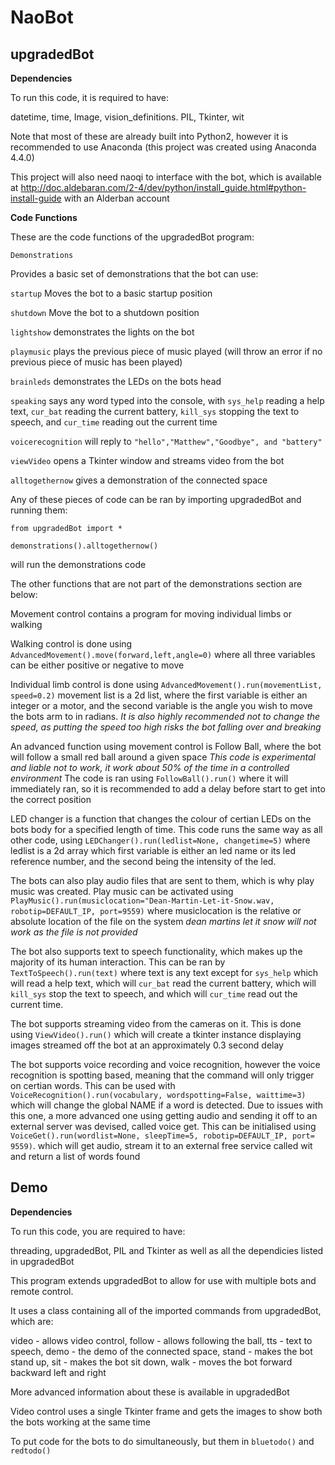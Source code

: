 # NaoBot
## upgradedBot

**Dependencies**

To run this code, it is required to have:

datetime, time, Image, vision_definitions. PIL, Tkinter, wit

Note that most of these are already built into Python2, however it is recommended to use Anaconda (this project was created using Anaconda 4.4.0)

This project will also need naoqi to interface with the bot, which is available at http://doc.aldebaran.com/2-4/dev/python/install_guide.html#python-install-guide
with an Alderban account

**Code Functions**

These are the code functions of the upgradedBot program:

```Demonstrations```

Provides a basic set of demonstrations that the bot can use:

  ```startup``` Moves the bot to a basic startup position
  
  ```shutdown``` Move the bot to a shutdown position
  
  ```lightshow``` demonstrates the lights on the bot
  
  ```playmusic``` plays the previous piece of music played (will throw an error if no previous piece of music has been played)
  
  ```brainleds``` demonstrates the LEDs on the bots head
  
  ```speaking``` says any word typed into the console, with ```sys_help``` reading a help text, ```cur_bat``` reading the current battery, ```kill_sys``` stopping the text to speech, and ```cur_time``` reading out the current time
  
  ```voicerecognition``` will reply to ```"hello","Matthew","Goodbye", and "battery"```
  
  ```viewVideo``` opens a Tkinter window and streams video from the bot
  
  ```alltogethernow``` gives a demonstration of the connected space

Any of these pieces of code can be ran by importing upgradedBot and running them:

```
from upgradedBot import *

demonstrations().alltogethernow()
```

will run the demonstrations code

The other functions that are not part of the demonstrations section are below:

Movement control contains a program for moving individual limbs or walking

Walking control is done using ```AdvancedMovement().move(forward,left,angle=0)``` where all three variables can be either positive or negative to move

Individual limb control is done using ```AdvancedMovement().run(movementList, speed=0.2)``` movement list is a 2d list, where the first variable is either an integer or a motor, and the second variable is the angle you wish to move the bots arm to in radians. *It is also highly recommended not to change the speed, as putting the speed too high risks the bot falling over and breaking*

An advanced function using movement control is Follow Ball, where the bot will follow a small red ball around a given space
*This code is experimental and liable not to work, it work about 50% of the time in a controlled environment*
The code is ran using ```FollowBall().run()``` where it will immediately ran, so it is recommended to add a delay before start to get into the correct position

LED changer is a function that changes the colour of certian LEDs on the bots body for a specified length of time.
This code runs the same way as all other code, using ```LEDChanger().run(ledlist=None, changetime=5)``` where ledlist is a 2d array which first variable is either an led name or its led reference number, and the second being the intensity of the led.

The bots can also play audio files that are sent to them, which is why play music was created. Play music can be activated using ```PlayMusic().run(musiclocation="Dean-Martin-Let-it-Snow.wav, robotip=DEFAULT_IP, port=9559)``` where musiclocation is the relative or absolute location of the file on the system *dean martins let it snow will not work as the file is not provided*

The bot also supports text to speech functionality, which makes up the majority of its human interaction. This can be ran by ```TextToSpeech().run(text)``` where text is any text except for ```sys_help``` which will read a help text, which will ```cur_bat``` read the current battery, which will ```kill_sys``` stop the text to speech, and which will ```cur_time``` read out the current time.

The bot supports streaming video from the cameras on it. This is done using ```ViewVideo().run()``` which will create a tkinter instance displaying images streamed off the bot at an approximately 0.3 second delay

The bot supports voice recording and voice recognition, however the voice recognition is spotting based, meaning that the command will only trigger on certian words. This can be used with ```VoiceRecognition().run(vocabulary, wordspotting=False, waittime=3)``` which will change the global NAME if a word is detected. Due to issues with this one, a more advanced one using getting audio and sending it off to an external server was devised, called voice get. This can be initialised using ```VoiceGet().run(wordlist=None, sleepTime=5, robotip=DEFAULT_IP, port= 9559)```. which will get audio, stream it to an external free service called wit and return a list of words found

## Demo

**Dependencies**

To run this code, you are required to have:

threading, upgradedBot, PIL and Tkinter as well as all the dependicies listed in upgradedBot

This program extends upgradedBot to allow for use with multiple bots and remote control.

It uses a class containing all of the imported commands from upgradedBot, which are:

video - allows video control, follow - allows following the ball, tts - text to speech, demo - the demo of the connected space, stand - makes the bot stand up, sit - makes the bot sit down, walk - moves the bot forward backward left and right

More advanced information about these is available in upgradedBot

Video control uses a single Tkinter frame and gets the images to show both the bots working at the same time

To put code for the bots to do simultaneously, but them in ```bluetodo()``` and ```redtodo()```
